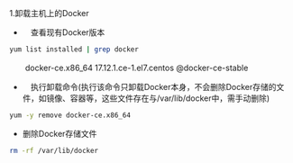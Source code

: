 1.卸载主机上的Docker

- 　查看现有Docker版本

```bash
yum list installed | grep docker
```

　　docker-ce.x86_64    17.12.1.ce-1.el7.centos    @docker-ce-stable

- 　执行卸载命令(执行该命令只卸载Docker本身，不会删除Docker存储的文件，如镜像、容器等，这些文件存在与/var/lib/docker中，需手动删除)

```bash
yum -y remove docker-ce.x86_64
```

- 删除Docker存储文件

```bash
rm -rf /var/lib/docker
```



